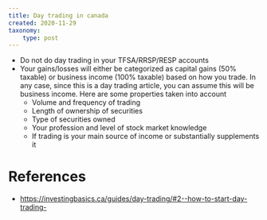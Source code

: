 ```yaml
---
title: Day trading in canada
created: 2020-11-29
taxonomy:
    type: post
---
```


* Do not do day trading in your TFSA/RRSP/RESP accounts
* Your gains/losses will either be categorized as capital gains (50% taxable) or business income (100% taxable) based on how you trade. In any case, since this is a day trading article, you can assume this will be business income. Here are some properties taken into account
	* Volume and frequency of trading
	* Length of ownership of securities
	* Type of securities owned
	* Your profession and level of stock market knowledge
	* If trading is your main source of income or substantially supplements it

# References
* https://investingbasics.ca/guides/day-trading/#2--how-to-start-day-trading-
